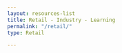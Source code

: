 ```yaml
---
layout: resources-list
title: Retail - Industry - Learning
permalink: "/retail/"
type: Retail

---
```

